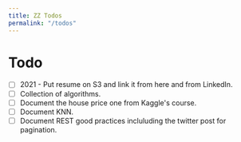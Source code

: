 ```yaml
---
title: ZZ Todos
permalink: "/todos"
---
```


# Todo

- [ ] 2021 - Put resume on S3 and link it from here and from LinkedIn.
- [ ] Collection of algorithms.
- [ ] Document the house price one from Kaggle's course.
- [ ] Document KNN.
- [ ] Document REST good practices incluluding the twitter post for pagination.

